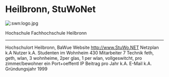 # Heilbronn, StuWoNet

![:swn:logo.jpg](swn/logo.jpg)

  Hochschule              Fachhochschule Heilbronn
  ----------------------- ---------------------------------------------------------------------------------------------------------------
  Hochschulort            Heilbronn, BaWue
  Website                 <http://www.StuWo.NET>
  Netzplan                k.A
  Nutzer                  k.A.
  Studenten im Wohnheim   430
  Mitarbeiter             7
  Technik                 feth, geth, wlan, 3 wohnheime, 2per glas, 1 per wlan, vollgeswitcht, pro zimmer/bewohner ein Port+oeffentl IP
  Beitrag pro Jahr        k.A.
  E-Mail                  k.A.
  Gründungsjahr           1999
